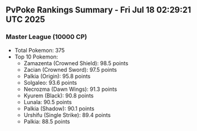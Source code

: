## PvPoke Rankings Summary - Fri Jul 18 02:29:21 UTC 2025

### Master League (10000 CP)
- Total Pokemon: 375
- Top 10 Pokemon:
  - Zamazenta (Crowned Shield): 98.5 points
  - Zacian (Crowned Sword): 97.5 points
  - Palkia (Origin): 95.8 points
  - Solgaleo: 93.6 points
  - Necrozma (Dawn Wings): 91.3 points
  - Kyurem (Black): 90.8 points
  - Lunala: 90.5 points
  - Palkia (Shadow): 90.1 points
  - Urshifu (Single Strike): 89.4 points
  - Palkia: 88.5 points

